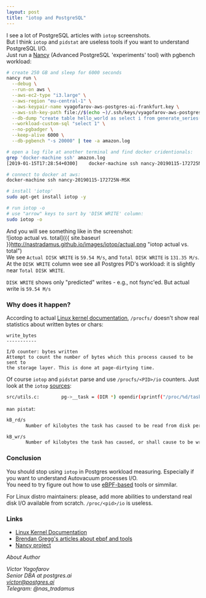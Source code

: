 ```yaml
---
layout: post
title: "iotop and PostgreSQL"
---
```


I see a lot of PostgreSQL articles with `iotop` screenshots.  
But I think `iotop` and `pidstat` are useless tools if you want to understand PostgreSQL I/O.  
Just run a [Nancy](http://gitlab.com/postgres.ai/nancy/) (Advanced PostgreSQL 'experiments' tool) with pgbench workload:

```bash
# create 250 GB and sleep for 6000 seconds
nancy run \
  --debug \
  --run-on aws \
  --aws-ec2-type "i3.large" \
  --aws-region "eu-central-1" \
  --aws-keypair-name vyagofarov-aws-postgres-ai-frankfurt.key \
  --aws-ssh-key-path file://$(echo ~)/.ssh/keys/vyagofarov-aws-postgres-ai-frankfurt.key \
  --db-dump "create table hello_world as select i from generate_series(1, (10^6)::int) _(i);" \
  --workload-custom-sql "select 1" \
  --no-pgbadger \
  --keep-alive 6000 \
  --db-pgbench "-s 20000" | tee -a amazon.log

# open a log file at another terminal and find docker cridentionals:
grep 'docker-machine ssh' amazon.log
[2019-01-15T17:28:54+0300]    docker-machine ssh nancy-20190115-172725N-MSK

# connect to docker at aws:
docker-machine ssh nancy-20190115-172725N-MSK

# install 'iotop'
sudo apt-get install iotop -y

# run iotop -o
# use "arrow" keys to sort by 'DISK WRITE' column:
sudo iotop -o
```

And you will see something like in the screenshot:  
![iotop actual vs. total]({{ site.baseurl }}http://nastradamus.github.io/images/iotop/actual.png "iotop actual vs. total")  
We see `Actual DISK WRITE` is `59.54 M/s`, and `Total DISK WRITE` is `131.35 M/s`.  
At the `DISK WRITE` column wee see all Postgres PID's workload: it is slightly near `Total DISK WRITE`.

`DISK WRITE` shows only "predicted" writes - e.g., not fsync'ed. But actual write is `59.54 M/s` 

### Why does it happen?

According to actual [Linux kernel documentation](https://git.kernel.org/pub/scm/linux/kernel/git/stable/linux.git/tree/Documentation/filesystems/proc.txt?h=v4.9.150#n1511), `/procfs/` doesn't show real statistics about written bytes or chars:

```
write_bytes
-----------

I/O counter: bytes written
Attempt to count the number of bytes which this process caused to be sent to
the storage layer. This is done at page-dirtying time.
```

Of course `iotop` and `pidstat` parse and use `/procfs/<PID>/io` counters. Just look at the `iotop` [sources](https://github.com/Tomas-M/iotop/blob/cadd9675822cc02eace137eb918a4362c69bec9e/src/utils.c#L140):
```bash
src/utils.c:        pg->__task = (DIR *) opendir(xprintf("/proc/%d/task", pid));
```

`man pistat`:

```bash
kB_rd/s
       Number of kilobytes the task has caused to be read from disk per second.

kB_wr/s
       Number of kilobytes the task has caused, or shall cause to be written to disk per second.
```

### Conclusion

You should stop using `iotop` in Postgres workload measuring. Especially if you want to understand Autovacuum processes I/O.   
You need to try figure out how to use [eBPF-based](http://www.brendangregg.com/ebpf.html#bcc) tools or simmilar.  

For Linux distro maintainers: please, add more abilities to understand real disk I/O available from scratch. `/proc/<pid>/io` is useless.  

### Links

- [Linux Kernel Documentation](https://git.kernel.org/pub/scm/linux/kernel/git/stable/linux.git/tree/Documentation/filesystems/proc.txt?h=v4.9.150#n1511)
- [Brendan Gregg's articles about ebpf and tools](http://www.brendangregg.com/ebpf.html#bcc)
- [Nancy project](http://gitlab.com/postgres.ai/nancy/)

  

*About Author*  

*Victor Yagofarov  
Senior DBA at postgres.ai   
victor@postgres.ai  
Telegram: @nas_tradamus*

